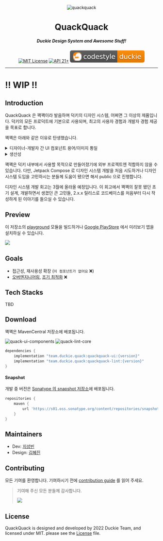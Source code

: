 <p align="center">
  <img src="https://raw.githubusercontent.com/duckie-team/quack-quack-android/2.x.x/assets/logo-icon.svg" width="25%" alt="quackquack" />
</p>
<h1 align="center">QuackQuack</h1>
<h5 align="center">Duckie Design System and Awesome Stuff!</h5>
<p align="center">
  <a href="LICENSE"><img alt="MIT License" src="https://img.shields.io/badge/License-MIT-blue"/></a>
  <a href="https://developer.android.com/about/versions/lollipop"><img alt="API 21+" src="https://img.shields.io/badge/API-21%2B-brightgreen.svg"/></a>
  <img alt="codestyle" src="https://raw.githubusercontent.com/duckie-team/duckie-android/develop/assets/badge/codestyle-duckie.svg"/>
  <!-- <img alt="coverage" src="https://test.duckie.team/badge/quackquack/coverage.svg"/> -->
</p>

---

# ‼️ WIP ‼️

## Introduction

QuackQuack 은 꽥꽥이라 발음하며 덕키의 디자인 시스템, 어쩌면 그 이상의 제품입니다. 덕키의 모든 프로덕트에 기본으로 사용되며, 최고의 사용자 경험과 개발자 경험 제공을 목표로 합니다.

꽥꽥은 아래와 같은 이유로 탄생했습니다.

<details>
<summary>디자이너-개발자 간 UI 컴포넌트 용어/이미지 통일</summary>
  <br/>
  디자이너는 컴포넌트를 디자인하면서 붙이는 레이블에 익숙하지만 개발자는 해당 레이블에 익숙하지 않을 수 있습니다. 또한 컴포넌트의 디자인 맥락이 머릿속에 있는데 개발자는 그렇지 않을 수 있습니다. 이러한 상황이 지속되면 디자이너와 개발자 간 소통이 어려워질 수 있습니다. 이를 예방하기 위해 덕키 디자인에 사용되는 컴포넌트를 시스템화하여 모두가 동일한 용어와 이미지를 연상할 수 있게 합니다. 또한 모르는 컴포넌트가 나왔을 때도 쉽게 찾아볼 수 있도록 합니다.
</details>

<details>
<summary>생산성</summary>
  <br/>
  디자인을 시스템화하여 개발하면 다음과 같은 이점을 기대할 수 있습니다.
  <br/><br/>
  • 구현이 완료된 컴포넌트와 그렇지 않은 컴포넌트가 명확하게 구분되어 하나의 컴포넌트를 중복 개발하는 일이 없어짐
  <br/>
  • 동일한 컴포넌트인데 개발자의 실수로 세부 디자인에 오차가 생길 일이 없어짐
  <br/>
  • 디자인 시스템 피쳐를 별도로 가져가면 프로덕트 피쳐 개발자가 하나의 주제에만 집중할 수 있음 (디자인에 변경이 생겼을 때 직접 UI 코드베이스를 건들 필요가 없고, 오직 비즈니스 로직에만 집중할 수 있음)
</details>

꽥꽥은 덕키 내부에서 사용할 목적으로 만들어졌기에 외부 프로젝트엔 적합하지 않을 수 있습니다. 다만, Jetpack Compose 로 디자인 시스템 개발을 처음 시도하거나 디자인 시스템 도입을 고민하시는 분들께 도움이 됐으면 해서 public 으로 진행합니다. 

디자인 시스템 개발 회고는 3월에 올라올 예정입니다. 이 회고에서 꽥꽥의 잘못 됐던 초기 설계, 개발하면서 생겼던 큰 고민들, 2.x.x 릴리스로 코드베이스를 처음부터 다시 작성하게 된 이야기를 들으실 수 있습니다.

## Preview

이 저장소의 [playground](playground) 모듈을 빌드하거나 [Google PlayStore](https://play.google.com/store/apps/details?id=team.duckie.quackquack.playground) 에서 미리보기 앱을 설치하실 수 있습니다.

<a href="https://play.google.com/store/apps/details?id=team.duckie.quackquack.playground"><img src="https://play.google.com/intl/en_us/badges/static/images/badges/en_badge_web_generic.png" height="70"></a>

## Goals

- 접근성, 재사용성 확장 (`이 컴포넌트가 없어요` ❌)
- [오버엔지니어링](https://en.wikipedia.org/wiki/Overengineering), [조기 최적화](http://wiki.c2.com/?PrematureOptimization) ❌

## Tech Stacks

TBD

## Download

꽥꽥은 MavenCentral 저장소에 배포됩니다.

![quack-ui-components](https://img.shields.io/maven-central/v/team.duckie.quack/quackquack-ui?label=quackquack-ui-components&style=flat-square) ![quack-lint-core](https://img.shields.io/maven-central/v/team.duckie.quack/quackquack-lint?label=quackquack-lint-core&style=flat-square)

```groovy
dependencies {
    implementation "team.duckie.quack:quackquack-ui:{version}"
    implementation "team.duckie.quack:quackquack-lint:{version}"
}
```

#### Snapshot

개발 중 버전은 [Sonatype 의 snapshot 저장소](https://s01.oss.sonatype.org/content/repositories/snapshots/team/duckie/quack/)에 배포됩니다.

```groovy
repositories {
    maven {
        url 'https://s01.oss.sonatype.org/content/repositories/snapshots/'
    }
}
```

## Maintainers

- Dev: [지성빈](https://sungb.in)
- Design: [김혜진](https://my.surfit.io/w/417265724)

## Contributing

모든 기여를 환영합니다. 기여하시기 전에 [contribution guide](.github/CONTRIBUTING.md) 를 읽어 주세요.

> 기여해 주신 모든 분들께 감사합니다. 
> 
> <a href="https://github.com/duckie-team/quack-quack-android/graphs/contributors"><img src="https://contrib.rocks/image?repo=duckie-team/quack-quack-android" /></a>

## License

QuackQuack is designed and developed by 2022 Duckie Team, and licensed under MIT. please see the [License](LICENSE) file.
